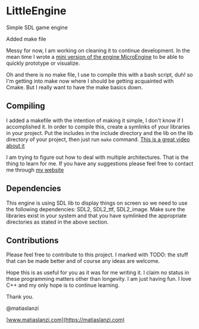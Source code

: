 # LittleEngine
Simple SDL game engine

Added make file

Messy for now, I am working on cleaning it to continue development. 
In the mean time I wrote a [mini version of the engine MicroEngine](https://github.com/matiaslanzi/MicroEngine) to be able to quickly prototype or visualize.

Oh and there is no make file, I use to compile this with a bash script, duh! so I'm getting into make now where I should be getting acquainted with Cmake. But I really want to have the make basics down.

## Compiling
I added a makefile with the intention of making it simple, I don't know if I accomplished it.
In order to compile this, create a symlinks of your libraries in your project. Put the includes in the include directory and the lib on the lib directory of your project, then just run `make` command.
[This is a great video about it](https://youtu.be/Dyz9O7s7B8w)

I am trying to figure out how to deal with multiple architectures. That is the thing to learn for me.
If you have any suggestions please feel free to contact me through [my website](https://matiaslanzi.com)

## Dependencies 
This engine is using SDL lib to display things on screen so we need to use the following dependencies:
SDL2, SDL2_ttf, SDL2_image. Make sure the libraries exist in your system and that you have symlinked the appropriate directories as stated in the above section.

## Contributions
Please feel free to contribute to this project. I marked with TODO: the stuff that can be made better and of course any ideas are welcome.

Hope this is as useful for you as it was for me writing it. I claim no status in these programming matters other than longevity. I am just having fun. I love C++ and my only hope is to continue learning.

Thank you.

@matiaslanzi

[www.matiaslanzi.com](https://matiaslanzi.com)